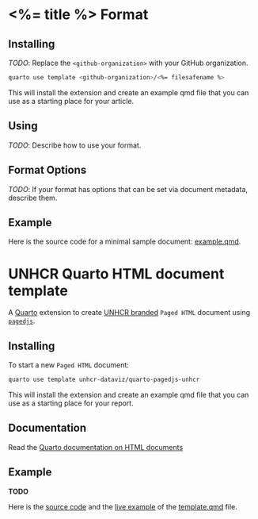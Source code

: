 # <%= title %> Format

## Installing

_TODO_: Replace the `<github-organization>` with your GitHub organization.

```bash
quarto use template <github-organization>/<%= filesafename %>
```

This will install the extension and create an example qmd file that you can use as a starting place for your article.

## Using

_TODO_: Describe how to use your format.

## Format Options

_TODO_: If your format has options that can be set via document metadata, describe them.

## Example

Here is the source code for a minimal sample document: [example.qmd](example.qmd).

# UNHCR Quarto HTML document template

A [Quarto](https://quarto.org/) extension to create [UNHCR branded](https://www.unhcr.org/brand) `Paged HTML` document using [`pagedjs`](https://pagedjs.org/).

## Installing

To start a new `Paged HTML` document:

```bash
quarto use template unhcr-dataviz/quarto-pagedjs-unhcr
```

This will install the extension and create an example qmd file that you can use as a starting place for your report.

## Documentation

Read the [Quarto documentation on HTML documents](https://quarto.org/docs/output-formats/html-basics.html)

## Example

**TODO**

Here is the [source code](template.qmd) and the [live example]() of the [template.qmd](template.qmd) file.
